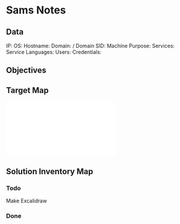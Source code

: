 # Sams Notes

## Data 

IP: 
OS:
Hostname:
Domain:  / Domain SID:
Machine Purpose: 
Services:
Service Languages:
Users:
Credentials:

## Objectives

## Target Map

![](Sams-map.excalidraw.md)

## Solution Inventory Map


### Todo 

Make Excalidraw

### Done
      

